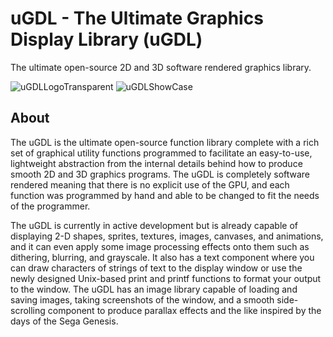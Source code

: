 # uGDL - The Ultimate Graphics Display Library (uGDL)
The ultimate open-source 2D and 3D software rendered graphics library.

![uGDLLogoTransparent](https://github.com/RyandracusCodesGames/uGDL/assets/108719757/fc083c9b-f9fc-4c93-aecf-bde75f1d6b21)
![uGDLShowCase](https://github.com/RyandracusCodesGames/uGDL/assets/108719757/04a40f93-5c33-4803-bd3c-347fe7be91df)

## About
The uGDL is the ultimate open-source function library complete with a rich set of graphical utility functions programmed to 
facilitate an easy-to-use, lightweight abstraction from the internal details behind how to produce smooth 2D and 3D graphics programs. The uGDL is completely software rendered meaning that there is no explicit use of the GPU, and each function was programmed by hand and able to be changed to fit the needs of the programmer.

The uGDL is currently in active development but is already capable of displaying 2-D shapes, sprites, textures, images, canvases, and animations, and it can even apply some image processing effects onto them such as dithering, blurring, and grayscale. It also has a text component where you can draw characters of strings of text to the display window or use the newly designed Unix-based print and printf functions to format your output to the window. The uGDL has an image library capable of loading and saving images, taking screenshots of the window, and a smooth side-scrolling component to produce parallax effects and the like inspired by the days of the Sega Genesis.
